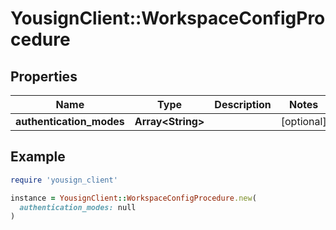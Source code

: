 # YousignClient::WorkspaceConfigProcedure

## Properties

| Name | Type | Description | Notes |
| ---- | ---- | ----------- | ----- |
| **authentication_modes** | **Array&lt;String&gt;** |  | [optional] |

## Example

```ruby
require 'yousign_client'

instance = YousignClient::WorkspaceConfigProcedure.new(
  authentication_modes: null
)
```

